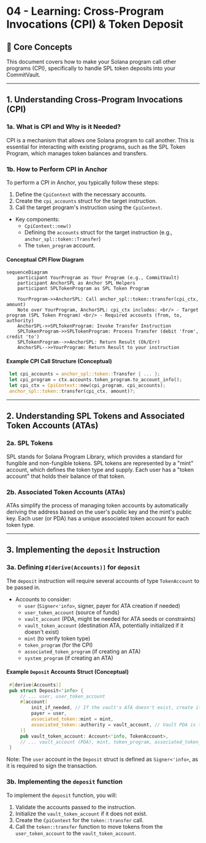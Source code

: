 # 04 - Learning: Cross-Program Invocations (CPI) & Token Deposit

## 🎯 Core Concepts

This document covers how to make your Solana program call other programs (CPI),
specifically to handle SPL token deposits into your CommitVault.

---

## 1. Understanding Cross-Program Invocations (CPI)

### 1a. What is CPI and Why is it Needed?

CPI is a mechanism that allows one Solana program to call another. This is
essential for interacting with existing programs, such as the SPL Token Program,
which manages token balances and transfers.

### 1b. How to Perform CPI in Anchor

To perform a CPI in Anchor, you typically follow these steps:

1. Define the `CpiContext` with the necessary accounts.
2. Create the `cpi_accounts` struct for the target instruction.
3. Call the target program's instruction using the `CpiContext`.

- Key components:
  - `CpiContext::new()`
  - Defining the `accounts` struct for the target instruction (e.g.,
    `anchor_spl::token::Transfer`)
  - The `token_program` account.

#### Conceptual CPI Flow Diagram

```mermaid
sequenceDiagram
    participant YourProgram as Your Program (e.g., CommitVault)
    participant AnchorSPL as Anchor SPL Helpers
    participant SPLTokenProgram as SPL Token Program

    YourProgram->>AnchorSPL: Call anchor_spl::token::transfer(cpi_ctx, amount)
    Note over YourProgram, AnchorSPL: cpi_ctx includes: <br/> - Target program (SPL Token Program) <br/> - Required accounts (from, to, authority)
    AnchorSPL->>SPLTokenProgram: Invoke Transfer Instruction
    SPLTokenProgram->>SPLTokenProgram: Process Transfer (debit 'from', credit 'to')
    SPLTokenProgram-->>AnchorSPL: Return Result (Ok/Err)
    AnchorSPL-->>YourProgram: Return Result to your instruction
```

#### Example CPI Call Structure (Conceptual)

```rust
 let cpi_accounts = anchor_spl::token::Transfer { ... };
 let cpi_program = ctx.accounts.token_program.to_account_info();
 let cpi_ctx = CpiContext::new(cpi_program, cpi_accounts);
 anchor_spl::token::transfer(cpi_ctx, amount)?;
```

---

## 2. Understanding SPL Tokens and Associated Token Accounts (ATAs)

### 2a. SPL Tokens

SPL stands for Solana Program Library, which provides a standard for fungible
and non-fungible tokens. SPL tokens are represented by a "mint" account, which
defines the token type and supply. Each user has a "token account" that holds
their balance of that token.

### 2b. Associated Token Accounts (ATAs)

ATAs simplify the process of managing token accounts by automatically deriving
the address based on the user's public key and the mint's public key. Each user
(or PDA) has a unique associated token account for each token type.

---

## 3. Implementing the `deposit` Instruction

### 3a. Defining `#[derive(Accounts)]` for `deposit`

The `deposit` instruction will require several accounts of type `TokenAccount`
to be passed in.

- Accounts to consider:
  - `user` (`Signer<'info>`, signer, payer for ATA creation if needed)
  - `user_token_account` (source of funds)
  - `vault_account` (PDA, might be needed for ATA seeds or constraints)
  - `vault_token_account` (destination ATA, potentially initialized if it
    doesn't exist)
  - `mint` (to verify token type)
  - `token_program` (for the CPI)
  - `associated_token_program` (if creating an ATA)
  - `system_program` (if creating an ATA)

#### Example `Deposit` Accounts Struct (Conceptual)

```rust
 #[derive(Accounts)]
 pub struct Deposit<'info> {
     // ... user, user_token_account
     #[account(
         init_if_needed, // If the vault's ATA doesn't exist, create it
         payer = user,
         associated_token::mint = mint,
         associated_token::authority = vault_account, // Vault PDA is the authority for its ATA
     )]
     pub vault_token_account: Account<'info, TokenAccount>,
     // ... vault_account (PDA), mint, token_program, associated_token_program, system_program
 }
```

Note: The `user` account in the `Deposit` struct is defined as `Signer<'info>`,
as it is required to sign the transaction.

### 3b. Implementing the `deposit` function

To implement the `deposit` function, you will:

1. Validate the accounts passed to the instruction.
2. Initialize the `vault_token_account` if it does not exist.
3. Create the `CpiContext` for the `token::transfer` call.
4. Call the `token::transfer` function to move tokens from the
   `user_token_account` to the `vault_token_account`.
